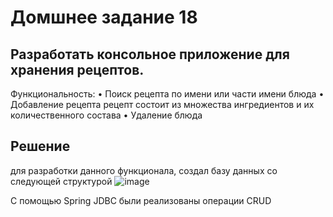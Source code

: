 # Домшнее задание 18
## Разработать консольное приложение для хранения рецептов.
Функциональность:
•
Поиск рецепта по имени или части имени блюда
•
Добавление рецепта рецепт состоит из множества ингредиентов и их
количественного состава
•
Удаление блюда

## Решение
для разработки данного функционала, создал базу данных со следующей структурой
![image](https://github.com/grishagr9/sber-homeworks/assets/56480294/ad7cdbb1-2afa-48f7-8937-c0ba534c3003)

С помощью Spring JDBC были реализованы операции CRUD
